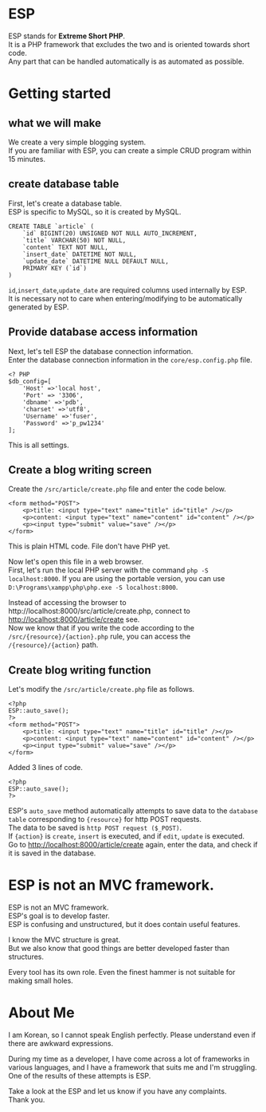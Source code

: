 # ESP
ESP stands for **Extreme Short PHP**.  
It is a PHP framework that excludes the two and is oriented towards short code.  
Any part that can be handled automatically is as automated as possible.  


# Getting started
## what we will make
We create a very simple blogging system.  
If you are familiar with ESP, you can create a simple CRUD program within 15 minutes.  

## create database table
First, let's create a database table.  
ESP is specific to MySQL, so it is created by MySQL.  
```
CREATE TABLE `article` (
	`id` BIGINT(20) UNSIGNED NOT NULL AUTO_INCREMENT,
	`title` VARCHAR(50) NOT NULL,
	`content` TEXT NOT NULL,
	`insert_date` DATETIME NOT NULL,
	`update_date` DATETIME NULL DEFAULT NULL,
	PRIMARY KEY (`id`)
)
```
`id`,`insert_date`,`update_date` are required columns used internally by ESP.  
It is necessary not to care when entering/modifying to be automatically generated by ESP.  


## Provide database access information
Next, let's tell ESP the database connection information.  
Enter the database connection information in the `core/esp.config.php` file.  
```
<? PHP
$db_config=[
    'Host' =>'local host',
    'Port' => '3306',
    'dbname' =>'pdb',
    'charset' =>'utf8',
    'Username' =>'fuser',
    'Password' =>'p_pw1234'
];
```

This is all settings.

## Create a blog writing screen
Create the `/src/article/create.php` file and enter the code below.  
```
<form method="POST">
    <p>title: <input type="text" name="title" id="title" /></p>
    <p>content: <input type="text" name="content" id="content" /></p>
    <p><input type="submit" value="save" /></p>
</form>
```
This is plain HTML code. File don't have PHP yet.  

Now let's open this file in a web browser.  
First, let's run the local PHP server with the command `php -S localhost:8000`. If you are using the portable version, you can use `D:\Programs\xampp\php\php.exe -S localhost:8000`.  

Instead of accessing the browser to http://localhost:8000/src/article/create.php, connect to [http://localhost:8000/article/create](http://localhost:8000/article/create) see.  
Now we know that if you write the code according to the `/src/{resource}/{action}.php` rule, you can access the `/{resource}/{action}` path.  

## Create blog writing function
Let's modify the `/src/article/create.php` file as follows.  
```
<?php
ESP::auto_save();
?>
<form method="POST">
    <p>title: <input type="text" name="title" id="title" /></p>
    <p>content: <input type="text" name="content" id="content" /></p>
    <p><input type="submit" value="save" /></p>
</form>
```
Added 3 lines of code.  
```
<?php
ESP::auto_save();
?>
```
ESP's `auto_save` method automatically attempts to save data to the `database table` corresponding to `{resource}` for http POST requests.  
The data to be saved is `http POST request ($_POST)`.  
If `{action}` is `create`, `insert` is executed, and if `edit`, `update` is executed.  
Go to [http://localhost:8000/article/create](http://localhost:8000/article/create) again, enter the data, and check if it is saved in the database.  

# ESP is not an MVC framework.
ESP is not an MVC framework.  
ESP's goal is to develop faster.  
ESP is confusing and unstructured, but it does contain useful features.  

I know the MVC structure is great.  
But we also know that good things are better developed faster than structures.  

Every tool has its own role. Even the finest hammer is not suitable for making small holes.  

# About Me
I am Korean, so I cannot speak English perfectly. Please understand even if there are awkward expressions.  

During my time as a developer, I have come across a lot of frameworks in various languages, and I have a framework that suits me and I'm struggling.  
One of the results of these attempts is ESP.  

Take a look at the ESP and let us know if you have any complaints.  
Thank you.  